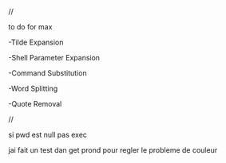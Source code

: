 //

to do for max

-Tilde Expansion

-Shell Parameter Expansion

-Command Substitution

-Word Splitting

-Quote Removal

//

 si pwd est null pas exec

jai fait un test dan get prond pour regler le probleme de couleur

